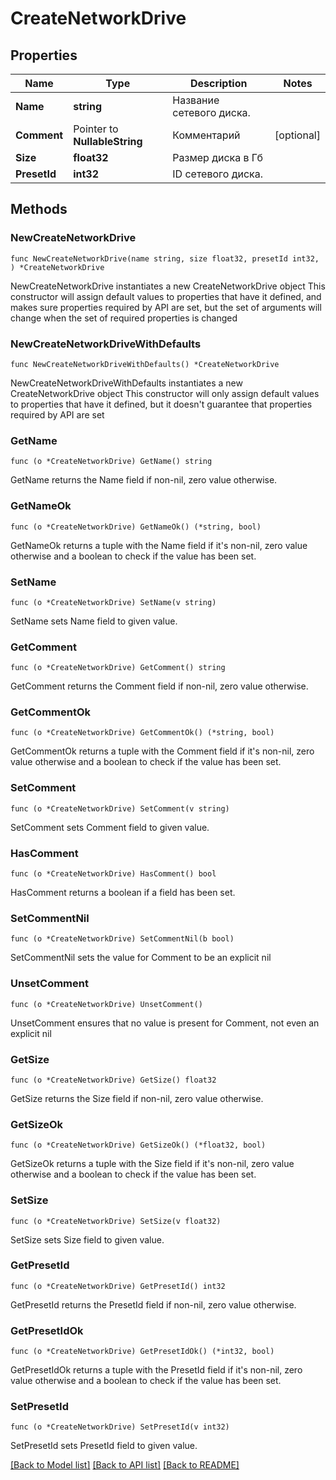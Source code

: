 # CreateNetworkDrive

## Properties

Name | Type | Description | Notes
------------ | ------------- | ------------- | -------------
**Name** | **string** | Название сетевого диска. | 
**Comment** | Pointer to **NullableString** | Комментарий | [optional] 
**Size** | **float32** | Размер диска в Гб | 
**PresetId** | **int32** | ID сетевого диска. | 

## Methods

### NewCreateNetworkDrive

`func NewCreateNetworkDrive(name string, size float32, presetId int32, ) *CreateNetworkDrive`

NewCreateNetworkDrive instantiates a new CreateNetworkDrive object
This constructor will assign default values to properties that have it defined,
and makes sure properties required by API are set, but the set of arguments
will change when the set of required properties is changed

### NewCreateNetworkDriveWithDefaults

`func NewCreateNetworkDriveWithDefaults() *CreateNetworkDrive`

NewCreateNetworkDriveWithDefaults instantiates a new CreateNetworkDrive object
This constructor will only assign default values to properties that have it defined,
but it doesn't guarantee that properties required by API are set

### GetName

`func (o *CreateNetworkDrive) GetName() string`

GetName returns the Name field if non-nil, zero value otherwise.

### GetNameOk

`func (o *CreateNetworkDrive) GetNameOk() (*string, bool)`

GetNameOk returns a tuple with the Name field if it's non-nil, zero value otherwise
and a boolean to check if the value has been set.

### SetName

`func (o *CreateNetworkDrive) SetName(v string)`

SetName sets Name field to given value.


### GetComment

`func (o *CreateNetworkDrive) GetComment() string`

GetComment returns the Comment field if non-nil, zero value otherwise.

### GetCommentOk

`func (o *CreateNetworkDrive) GetCommentOk() (*string, bool)`

GetCommentOk returns a tuple with the Comment field if it's non-nil, zero value otherwise
and a boolean to check if the value has been set.

### SetComment

`func (o *CreateNetworkDrive) SetComment(v string)`

SetComment sets Comment field to given value.

### HasComment

`func (o *CreateNetworkDrive) HasComment() bool`

HasComment returns a boolean if a field has been set.

### SetCommentNil

`func (o *CreateNetworkDrive) SetCommentNil(b bool)`

 SetCommentNil sets the value for Comment to be an explicit nil

### UnsetComment
`func (o *CreateNetworkDrive) UnsetComment()`

UnsetComment ensures that no value is present for Comment, not even an explicit nil
### GetSize

`func (o *CreateNetworkDrive) GetSize() float32`

GetSize returns the Size field if non-nil, zero value otherwise.

### GetSizeOk

`func (o *CreateNetworkDrive) GetSizeOk() (*float32, bool)`

GetSizeOk returns a tuple with the Size field if it's non-nil, zero value otherwise
and a boolean to check if the value has been set.

### SetSize

`func (o *CreateNetworkDrive) SetSize(v float32)`

SetSize sets Size field to given value.


### GetPresetId

`func (o *CreateNetworkDrive) GetPresetId() int32`

GetPresetId returns the PresetId field if non-nil, zero value otherwise.

### GetPresetIdOk

`func (o *CreateNetworkDrive) GetPresetIdOk() (*int32, bool)`

GetPresetIdOk returns a tuple with the PresetId field if it's non-nil, zero value otherwise
and a boolean to check if the value has been set.

### SetPresetId

`func (o *CreateNetworkDrive) SetPresetId(v int32)`

SetPresetId sets PresetId field to given value.



[[Back to Model list]](../README.md#documentation-for-models) [[Back to API list]](../README.md#documentation-for-api-endpoints) [[Back to README]](../README.md)


